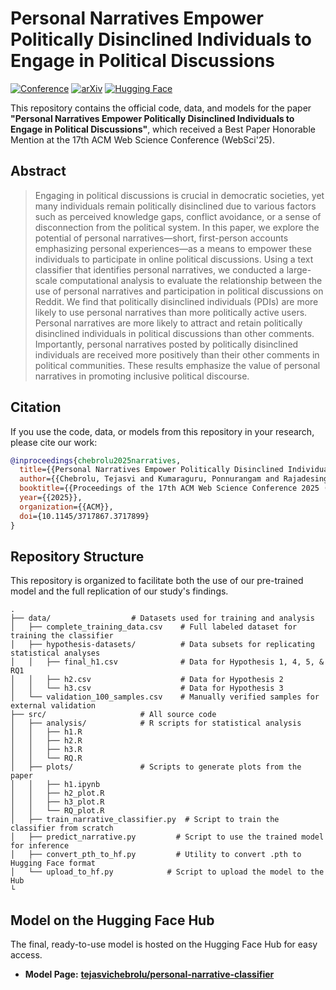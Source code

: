# Personal Narratives Empower Politically Disinclined Individuals to Engage in Political Discussions

[![Conference](https://img.shields.io/badge/WebSci'25-Best_Paper_Honorable_Mention-blue.svg)](https://doi.org/10.1145/3717867.3717899)
[![arXiv](https://img.shields.io/badge/arXiv-2502.20463-b31b1b.svg)](https://arxiv.org/abs/2502.20463)
[![Hugging Face](https://img.shields.io/badge/%F0%9F%A4%97%20Hugging%20Face-Model-yellow)](https://huggingface.co/tejasvichebrolu/personal-narrative-classifier) 


This repository contains the official code, data, and models for the paper **"Personal Narratives Empower Politically Disinclined Individuals to Engage in Political Discussions"**, which received a Best Paper Honorable Mention at the 17th ACM Web Science Conference (WebSci'25).

## Abstract

> Engaging in political discussions is crucial in democratic societies, yet many individuals remain politically disinclined due to various factors such as perceived knowledge gaps, conflict avoidance, or a sense of disconnection from the political system. In this paper, we explore the potential of personal narratives—short, first-person accounts emphasizing personal experiences—as a means to empower these individuals to participate in online political discussions. Using a text classifier that identifies personal narratives, we conducted a large-scale computational analysis to evaluate the relationship between the use of personal narratives and participation in political discussions on Reddit. We find that politically disinclined individuals (PDIs) are more likely to use personal narratives than more politically active users. Personal narratives are more likely to attract and retain politically disinclined individuals in political discussions than other comments. Importantly, personal narratives posted by politically disinclined individuals are received more positively than their other comments in political communities. These results emphasize the value of personal narratives in promoting inclusive political discourse.

## Citation
If you use the code, data, or models from this repository in your research, please cite our work:
```bibtex
@inproceedings{chebrolu2025narratives,
  title={{Personal Narratives Empower Politically Disinclined Individuals to Engage in Political Discussions}},
  author={{Chebrolu, Tejasvi and Kumaraguru, Ponnurangam and Rajadesingan, Ashwin}},
  booktitle={{Proceedings of the 17th ACM Web Science Conference 2025 (Websci '25)}},
  year={{2025}},
  organization={{ACM}},
  doi={10.1145/3717867.3717899}
}
```

## Repository Structure

This repository is organized to facilitate both the use of our pre-trained model and the full replication of our study's findings.

```
.
├── data/                  # Datasets used for training and analysis
│   ├── complete_training_data.csv    # Full labeled dataset for training the classifier
│   ├── hypothesis-datasets/          # Data subsets for replicating statistical analyses
│   │   ├── final_h1.csv              # Data for Hypothesis 1, 4, 5, & RQ1
│   │   ├── h2.csv                    # Data for Hypothesis 2
│   │   └── h3.csv                    # Data for Hypothesis 3 
│   └── validation_100_samples.csv    # Manually verified samples for external validation
├── src/                     # All source code
│   ├── analysis/            # R scripts for statistical analysis
│   │   ├── h1.R
│   │   ├── h2.R
│   │   ├── h3.R
│   │   └── RQ.R
│   ├── plots/               # Scripts to generate plots from the paper
│   │   ├── h1.ipynb
│   │   ├── h2_plot.R
│   │   ├── h3_plot.R
│   │   └── RQ_plot.R
│   ├── train_narrative_classifier.py  # Script to train the classifier from scratch
│   ├── predict_narrative.py         # Script to use the trained model for inference
│   ├── convert_pth_to_hf.py         # Utility to convert .pth to Hugging Face format
│   └── upload_to_hf.py            # Script to upload the model to the Hub
└
```

## Model on the Hugging Face Hub

The final, ready-to-use model is hosted on the Hugging Face Hub for easy access.

*   **Model Page:** [**tejasvichebrolu/personal-narrative-classifier**](https://huggingface.co/tejasvichebrolu/personal-narrative-classifier)

